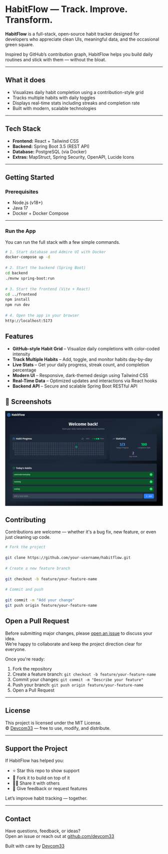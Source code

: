 # HabitFlow — Track. Improve. Transform.

**HabitFlow** is a full-stack, open-source habit tracker designed for developers who appreciate clean UIs, meaningful data, and the occasional green square.

Inspired by GitHub’s contribution graph, HabitFlow helps you build daily routines and stick with them — without the bloat.

---

## What it does

- Visualizes daily habit completion using a contribution-style grid
- Tracks multiple habits with daily toggles
- Displays real-time stats including streaks and completion rate
- Built with modern, scalable technologies

---

## Tech Stack

- **Frontend:** React + Tailwind CSS
- **Backend:** Spring Boot 3.5 (REST API)
- **Database:** PostgreSQL (via Docker)
- **Extras:** MapStruct, Spring Security, OpenAPI, Lucide Icons

---

## Getting Started

### Prerequisites

- Node.js (v18+)
- Java 17
- Docker + Docker Compose

---

### Run the App

You can run the full stack with a few simple commands.

```bash
# 1. Start database and Admire UI with Docker
docker-compose up -d

# 2. Start the backend (Spring Boot)
cd backend
./mvnw spring-boot:run

# 3. Start the frontend (Vite + React)
cd ../frontend
npm install
npm run dev

# 4. Open the app in your browser
http://localhost:5173

```

## Features

- **GitHub-style Habit Grid** – Visualize daily completions with color-coded intensity
- **Track Multiple Habits** – Add, toggle, and monitor habits day-by-day
- **Live Stats** – Get your daily progress, streak count, and completion percentage
- **Modern UI** – Responsive, dark-themed design using Tailwind CSS
- **Real-Time Data** – Optimized updates and interactions via React hooks
- **Backend API** – Secure and scalable Spring Boot RESTful API

## 📸 Screenshots

![Screenshot](./frontend/public/habitflow.png)

## Contributing

Contributions are welcome — whether it's a bug fix, new feature, or even just cleaning up code.

```bash
# Fork the project

git clone https://github.com/your-username/habitflow.git

# Create a new feature branch

git checkout -b feature/your-feature-name

# Commit and push

git commit -m "Add your change"
git push origin feature/your-feature-name
```

## Open a Pull Request

Before submitting major changes, please [open an issue](https://github.com/devcom33/habitflow/issues) to discuss your idea.  
We’re happy to collaborate and keep the project direction clear for everyone.

Once you're ready:

1. Fork the repository
2. Create a feature branch: `git checkout -b feature/your-feature-name`
3. Commit your changes: `git commit -m "Describe your feature"`
4. Push your branch: `git push origin feature/your-feature-name`
5. Open a Pull Request

---

## License

This project is licensed under the MIT License.  
© [Devcom33](https://github.com/devcom33) — free to use, modify, and distribute.

---

## Support the Project

If HabitFlow has helped you:

- ⭐ Star this repo to show support
- 🍴 Fork it to build on top of it
- 🧑‍💻 Share it with others
- 💬 Give feedback or request features

Let’s improve habit tracking — together.

---

## Contact

Have questions, feedback, or ideas?  
Open an issue or reach out at [github.com/devcom33](https://github.com/devcom33)

Built with care by [Devcom33](https://github.com/devcom33)
